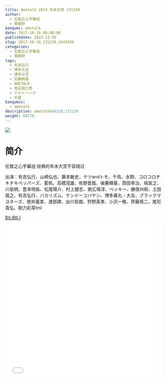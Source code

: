 ```yaml
---
title: Ametalk 2013 年末大赏 131230
author: 
  - 伦敦之心字幕组
  - 莱姆籽
bangumi: ametalk
date: 2017-10-16 00:00:00
publishdate: 2013-12-30
slug: 2017-10-16_131230_4343589
categories: 
  - 伦敦之心字幕组
  - 莱姆籽
tags: 
  - 有吉弘行
  - 博多大吉
  - 德井义实
  - 后藤辉基
  - AMETALK
  - 雨后脱口秀
  - アメトーーク
  - 大賞
bangumis: 
  - ametalk
description: ametalk&#8226;131230
weight: 68770
---
```


![](https://i.imgur.com/z8It3uh.jpg)

# 简介  
伦敦之心字幕组 经典的年末大赏不容错过
出演：有吉弘行、山崎弘也、藤本敏史、テツandトモ、千鳥、永野、コロコロチキチキペッパーズ、夏帆、高橋茂雄、有野晋哉、後藤輝基、西田幸治、塙宣之、川島明、豊本明長、松尾陽介、村上健志、歌広場淳、ベッキー、勝俣州和、土田晃之、有吉弘行、バカリズム、ケンドーコバヤシ、博多華丸・大吉、ブラックマヨネーズ、徳井義実、渡部建、出川哲朗、狩野英孝、小沢一敬、斉藤慎二、尾形貴弘、剛力彩芽tml

  [BILIBILI](https://www.bilibili.com/video/av4343589/)


  <iframe src="//www.bilibili.com/html/html5player.html?cid=7029365&aid=4343589" width="100%" height="500" frameborder="0" allowfullscreen="allowfullscreen"></iframe>
